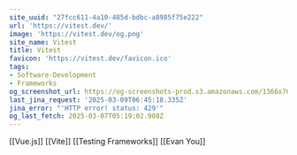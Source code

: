 ```yaml
---
site_uuid: "27fcc611-4a10-485d-bdbc-a8985f75e222"
url: 'https://vitest.dev/'
image: 'https://vitest.dev/og.png'
site_name: Vitest
title: Vitest
favicon: 'https://vitest.dev/favicon.ico'
tags:
- Software-Development
- Frameworks
og_screenshot_url: https://og-screenshots-prod.s3.amazonaws.com/1366x768/80/false/2d9b42d49a11b8f71c3c34e5bbe0f042177c765d4362adcd80cd36f51b03e102.jpeg
last_jina_request: '2025-03-09T06:45:18.335Z'
jina_error: "'HTTP error! status: 429'"
og_last_fetch: 2025-03-07T05:19:02.908Z
---
```


[[Vue.js]]
[[Vite]]
[[Testing Frameworks]]
[[Evan You]]

